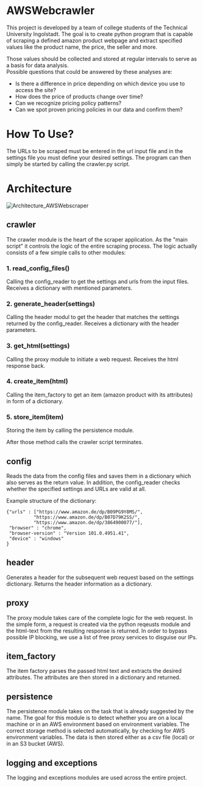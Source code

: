# AWSWebcrawler
This project is developed by a team of college students of the Technical University Ingolstadt. 
The goal is to create python program that is capable of scraping a defined amazon product webpage and 
extract specified values like the product name, the price, the seller and more.

Those values should be collected and stored at regular intervals to serve as a basis for data analysis.  
Possible questions that could be answered by these analyses are:
* Is there a difference in price depending on which device you use to access the site?
* How does the price of products change over time? 
* Can we recognize pricing policy patterns?
* Can we spot proven pricing policies in our data and confirm them?
# How To Use?
The URLs to be scraped must be entered in the url input file and 
in the settings file you must define your desired settings.
The program can then simply be started by calling the crawler.py script.

# Architecture
![Architecture_AWSWebscraper](https://user-images.githubusercontent.com/102309432/174437708-a781bf07-70a2-4a53-bbaa-70aef55fc468.png)

## crawler
The crawler module is the heart of the scraper application. As the "main script" it controls the logic 
of the entire scraping process.
The logic actually consists of a few simple calls to other modules:
### 1. read_config_files()
Calling the config_reader to get the settings and urls from the input files.
Receives a dictionary with mentioned parameters.
### 2. generate_header(settings)
Calling the header modul to get the header that matches the settings returned by the config_reader.
Receives a dictionary with the header parameters.
### 3. get_html(settings)
Calling the proxy module to initiate a web request. Receives the html response back.
### 4. create_item(html)
Calling the item_factory to get an item (amazon product with its attributes) in form of a dictionary.
### 5. store_item(item)
Storing the item by calling the persistence module.

After those method calls the crawler script terminates.

## config

Reads the data from the config files and saves them in a dictionary which also serves as the return value. 
In addition, the config_reader checks whether the specified settings and URLs are valid at all.

Example structure of the dictionary:
```
{"urls" : ["https://www.amazon.de/dp/B09PG9Y8MS/",
          "https://www.amazon.de/dp/B07D79K2SS/",
          "https://www.amazon.de/dp/3864900077/"],
 "browser" : "chrome",
 "browser-version" : "Version 101.0.4951.41",
 "device" : "windows"
}       
```

## header
Generates a header for the subsequent web request based on the settings dictionary.
Returns the header information as a dictionary.

## proxy
The proxy module takes care of the complete logic for the web request. In the simple form,
a request is created via the python reqeusts module and the html-text from the resulting response is returned. 
In order to bypass possible IP blocking, we use a list of free proxy services to disguise our IPs.
 

## item_factory
The item factory parses the passed html text and extracts the desired attributes. The attributes are then stored in a 
dictionary and returned. 

## persistence
The persistence module takes on the task that is already suggested by the name.
The goal for this module is to detect whether you are on a local machine or in an AWS environment based on 
environment variables. The correct storage method is selected automatically, by checking for AWS environment variables. The data is then stored either as a 
csv file (local) or in an S3 bucket (AWS).

## logging and exceptions
The logging and exceptions modules are used across the entire project. 

